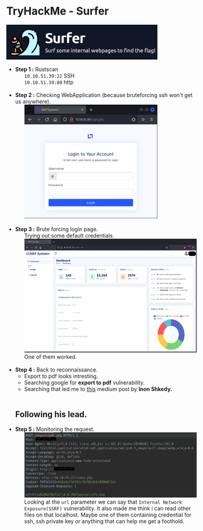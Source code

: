 <h1>TryHackMe - Surfer</h1>
<img src="./img/logo.png" alt="logo" width="400">
<ul>
    <li>
        <strong>Step 1 :</strong> Rustscan<br>
        <ul>
            <code>10.10.51.39:22</code> SSH<br>
            <code>10.10.51.39:80</code> http
        </ul>
    </li><br>
    <li>
        <strong>Step 2 :</strong> Checking WebApplication (because bruteforcing ssh won't get us anywhere).
        <ul>
            <img src="./img/WebApplication.png" alt="WebApplication" height="300">
        </ul>
    </li><br>
    <li>
        <strong>Step 3 :</strong> Brute forcing login page.<br>
        <ul>
            Trying out some default credentials.<br>
            <img src="./img/loggedIn.png" alt="loggedIn" height="300"><br>
            One of them worked.
        </ul>
    </li><br>
    <li>
        <strong>Step 4 :</strong> Back to reconnaissance.<br>
        <ul>
            <li>Export to pdf looks intresting.</li>
            <li>Searching google for <strong>export to pdf</strong> vulnerability.</li>
            <li>Searching that led me to <a href="https://inonst.medium.com/export-injection-2eebc4f17117">this</a> medium post by <strong>Inon Shkedy.</strong></li>
        </ul>
    </li><br>
    <h2>Following his lead.</h2>
    <li>
        <strong>Step 5 :</strong> Monitoring the request.
        <ul>
            <img src="./img/request.png" alt="request"><br>
            Looking at the <code>url</code> parameter we can say that <code>Internal Network Exposure(SSRF)</code> vulnerability. It also made me think i can read other files on that localhost. Maybe one of them containing credential for ssh, ssh private key or anything that can help me get a foothold.
        </ul>
    </li>
</ul>










<!-- <ol>
    <li>
        <h3>Port-Scanning:</h3>
        <img src="./img/rustscan.png" alt="rustscan" width="500"><br>
        Starting with <code>rustscan</code>. We can see that only two ports are open.<br>
        Trying to brute force SSH mostly fails. So, let's checkout the webpage first.
    </li><br>
    <li>
        <h3>WebPage:</h3>
        <img src="./img/web-page.png" alt="web-page" width="500"><br>
        We land on this <code>login.php</code> page.<br>
        Let's try some default credentials before using <code>sqlmap</code> or <code>hydra</code>.<br>
    </li><br>
    <li>
        <h3>LogIn Page:</h3>
        <img src="./img/index-page.png" alt="login-page" width="500"><br>
        One of those default credentials worked and now we are logged in.
    </li><br>
    <li>
        <h3>Index Page:</h3>
        <img src="./img/export.png" alt="export" width="500"><br>
        I was going through the page and found this option. If there was anything on this page <br>
        that could help me, was this option. So, i searched <code>Export pdf vulnerability</code> and <br>
        found <a href="https://inonst.medium.com/export-injection-2eebc4f17117">this</a>. This is a medium post by <strong>Inon Shkedy</strong> where he explains <code>Export Injection</code>.
        <br>The first step was to capture and monitor the http request.
    </li><br>
    <li>
        <h3>HTTP request:</h3>
        <img src="./img/req.png" alt="req-1" width="450"> <img src="./img/reqParam.png" alt="reqParam" width="250"><br>
        I intercepted the request using <code>burpsuite</code> and url-decoded the <code>url</code> parameter. We <br>
        can see that it has <code>Internal Network Exposure(SSRF)</code> vulnerability. I thought of <br>
        internal port scanning like the post from <strong>Inon</strong> suggested but i don't know how to do <br>
        it so i had another idea. I wanted to bruteforce and see if there are any other pages like <br>
        <code>server-info.php</code> that we could access on that internal network. I tried some basic ones <br>
        but they weren't helpful. So, let's use ffuf and try to find other files.
    </li><br>
    <li>
        <h3>FFUF:</h3>
        <img src="./img/ffuf.png" alt="ffuf" width="600"><br>
        I grabbed <code>Content-Type</code> and <code>Cookie</code> from the burpsuite request header we intercepted <br>
        and used them in ffuf command which you can see in the image. You might have noticed that <br>
        my machine ip has changed and that's because my 1 hour was over and i forgot to extend it.<br>
        So, i found some files and folders. This machine has <code>port 22</code> open and since it is <br>
        a CTF, my next move is to find any file which might contain the login credentials for SSH.<br>
        I will check out all the files and use ffuf on the folders again.
    </li><br>
    <li>
        <h3>Flag:</h3>
        <img src="./img/flag.png" alt="flag" width="500"><br>
        Instead of finding the login credentials for SSH, i found the flag. I can't include the files <br>
        location because i want this writeup to be accepted. All i can say is that i found an <br>
        intresting file inside a folder. i then used that files location in the <code>url</code> parameter <br>
        by intercepting the request in burp and forwarded it. The file i received back as pdf had the flag.
    </li>
</ol> -->
<!-- <p>Machine Solved 😁</p> -->